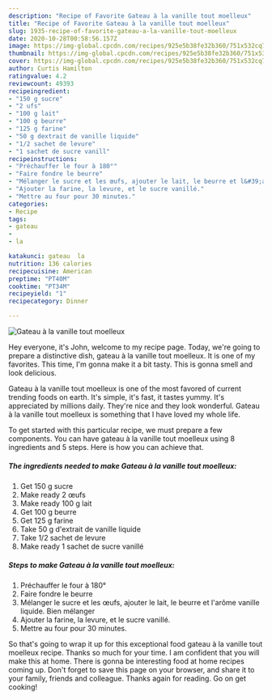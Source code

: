 ```yaml
---
description: "Recipe of Favorite Gateau à la vanille tout moelleux"
title: "Recipe of Favorite Gateau à la vanille tout moelleux"
slug: 1935-recipe-of-favorite-gateau-a-la-vanille-tout-moelleux
date: 2020-10-28T00:58:56.157Z
image: https://img-global.cpcdn.com/recipes/925e5b38fe32b360/751x532cq70/gateau-a-la-vanille-tout-moelleux-photo-principale-de-la-recette.jpg
thumbnail: https://img-global.cpcdn.com/recipes/925e5b38fe32b360/751x532cq70/gateau-a-la-vanille-tout-moelleux-photo-principale-de-la-recette.jpg
cover: https://img-global.cpcdn.com/recipes/925e5b38fe32b360/751x532cq70/gateau-a-la-vanille-tout-moelleux-photo-principale-de-la-recette.jpg
author: Curtis Hamilton
ratingvalue: 4.2
reviewcount: 49393
recipeingredient:
- "150 g sucre"
- "2 ufs"
- "100 g lait"
- "100 g beurre"
- "125 g farine"
- "50 g dextrait de vanille liquide"
- "1/2 sachet de levure"
- "1 sachet de sucre vanill"
recipeinstructions:
- "Préchauffer le four à 180°"
- "Faire fondre le beurre"
- "Mélanger le sucre et les œufs, ajouter le lait, le beurre et l&#39;arôme vanille liquide. Bien mélanger"
- "Ajouter la farine, la levure, et le sucre vanillé."
- "Mettre au four pour 30 minutes."
categories:
- Recipe
tags:
- gateau
- 
- la

katakunci: gateau  la 
nutrition: 136 calories
recipecuisine: American
preptime: "PT40M"
cooktime: "PT34M"
recipeyield: "1"
recipecategory: Dinner

---
```



![Gateau à la vanille tout moelleux](https://img-global.cpcdn.com/recipes/925e5b38fe32b360/751x532cq70/gateau-a-la-vanille-tout-moelleux-photo-principale-de-la-recette.jpg)

Hey everyone, it's John, welcome to my recipe page. Today, we're going to prepare a distinctive dish, gateau à la vanille tout moelleux. It is one of my favorites. This time, I'm gonna make it a bit tasty. This is gonna smell and look delicious.

Gateau à la vanille tout moelleux is one of the most favored of current trending foods on earth. It's simple, it's fast, it tastes yummy. It's appreciated by millions daily. They're nice and they look wonderful. Gateau à la vanille tout moelleux is something that I have loved my whole life.




To get started with this particular recipe, we must prepare a few components. You can have gateau à la vanille tout moelleux using 8 ingredients and 5 steps. Here is how you can achieve that.

<!--inarticleads1-->

##### The ingredients needed to make Gateau à la vanille tout moelleux:

1. Get 150 g sucre
1. Make ready 2 œufs
1. Make ready 100 g lait
1. Get 100 g beurre
1. Get 125 g farine
1. Take 50 g d&#39;extrait de vanille liquide
1. Take 1/2 sachet de levure
1. Make ready 1 sachet de sucre vanillé




<!--inarticleads2-->

##### Steps to make Gateau à la vanille tout moelleux:

1. Préchauffer le four à 180°
1. Faire fondre le beurre
1. Mélanger le sucre et les œufs, ajouter le lait, le beurre et l&#39;arôme vanille liquide. Bien mélanger
1. Ajouter la farine, la levure, et le sucre vanillé.
1. Mettre au four pour 30 minutes.




So that's going to wrap it up for this exceptional food gateau à la vanille tout moelleux recipe. Thanks so much for your time. I am confident that you will make this at home. There is gonna be interesting food at home recipes coming up. Don't forget to save this page on your browser, and share it to your family, friends and colleague. Thanks again for reading. Go on get cooking!

